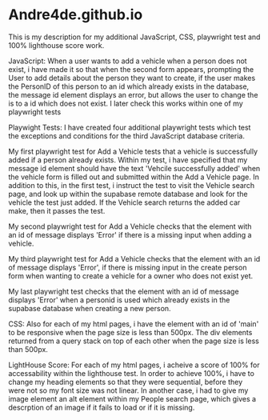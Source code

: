 # Andre4de.github.io
This is my description for my additional JavaScript, CSS, playwright test and 100% lighthouse score work.

JavaScript:
When a user wants to add a vehicle when a person does not exist, i have made it so that when the second form appears, prompting the User to add details about the person they want to create, if the user makes the PersonID of this person to an id which already exists in the database, the message id element displays an error, but allows the user to change the is to a id which does not exist. I later check this works within one of my playwright tests


Playwight Tests:
I have created four additional playwright tests which test the exceptions and conditions for the third JavaScript database criteria.

My first playwright test for Add a Vehicle tests that a vehicle is successfully added if a person already exists. Within my test, i have specified that my message id element should have the text 'Vehcile successfully added' when the vehicle form is filled out and submitted within the Add a Vehicle page.
In addition to this, in the first test, i instruct the test to visit the Vehicle search page, and look up within the supabase remote database and look for the vehicle the test just added. If the Vehicle search returns the added car make, then it passes the test.

My second playwright test for Add a Vehicle checks that the element with an id of message displays 'Error' if there is a missing input when adding a vehicle.

My third playwright test for Add a Vehicle checks that the element with an id of message displays 'Error', if there is missing input in the create person form when wanting to create a vehicle for a owner who does not exist yet.

My last playwright test checks that the element with an id of message displays 'Error' when a personid is used which already exists in the supabase database when creating a new person.

CSS:
Also for each of my html pages, i have the element with an id of 'main' to be responsive when the page size is less than 500px. The div elements returned from a query stack on top of each other when the page size is less than 500px.

LightHouse Score:
For each of my html pages, i acheive a score of 100% for accessability within the lighthouse test. In order to achieve 100%, i have to change my heading elements so that they were sequential, before they were not so my font size was not linear. In another case, i had to give my image element an alt element within my People search page, which gives a descrption of an image if it fails to load or if it is missing.




